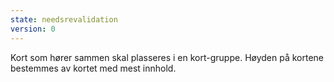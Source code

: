 ```yaml
---
state: needsrevalidation
version: 0
---
```


Kort som hører sammen skal plasseres i en kort-gruppe. Høyden på kortene bestemmes av kortet med mest innhold.
